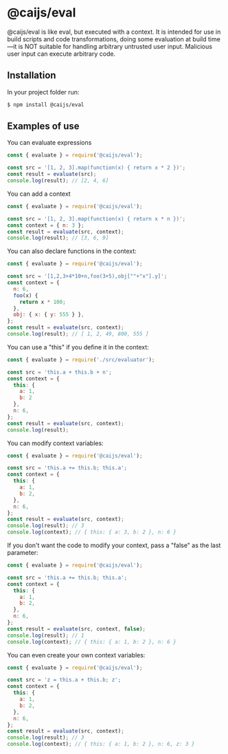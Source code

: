 # @caijs/eval

@caijs/eval is like eval, but executed with a context.
It is intended for use in build scripts and code transformations, doing some evaluation at build time—it is NOT suitable for handling arbitrary untrusted user input. Malicious user input can execute arbitrary code.

## Installation

In your project folder run:

```bash
$ npm install @caijs/eval
```

## Examples of use

You can evaluate expressions

```javascript
const { evaluate } = require('@caijs/eval');

const src = '[1, 2, 3].map(function(x) { return x * 2 })';
const result = evaluate(src);
console.log(result); // [2, 4, 6]
```

You can add a context

```javascript
const { evaluate } = require('@caijs/eval');

const src = '[1, 2, 3].map(function(x) { return x * n })';
const context = { n: 3 };
const result = evaluate(src, context);
console.log(result); // [3, 6, 9]
```

You can also declare functions in the context:

```javascript
const { evaluate } = require('@caijs/eval');

const src = '[1,2,3+4*10+n,foo(3+5),obj[""+"x"].y]';
const context = {
  n: 6,
  foo(x) {
    return x * 100;
  },
  obj: { x: { y: 555 } },
};
const result = evaluate(src, context);
console.log(result); // [ 1, 2, 49, 800, 555 ]
```

You can use a "this" if you define it in the context:

```javascript
const { evaluate } = require('./src/evaluator');

const src = 'this.a + this.b + n';
const context = {
  this: {
    a: 1,
    b: 2
  },
  n: 6,
};
const result = evaluate(src, context);
console.log(result);
```

You can modify context variables:

```javascript
const { evaluate } = require('@caijs/eval');

const src = 'this.a += this.b; this.a';
const context = {
  this: {
    a: 1,
    b: 2,
  },
  n: 6,
};
const result = evaluate(src, context);
console.log(result); // 3
console.log(context); // { this: { a: 3, b: 2 }, n: 6 }
```

If you don't want the code to modify your context, pass a "false" as the last parameter:

```javascript
const { evaluate } = require('@caijs/eval');

const src = 'this.a += this.b; this.a';
const context = {
  this: {
    a: 1,
    b: 2,
  },
  n: 6,
};
const result = evaluate(src, context, false);
console.log(result); // 1
console.log(context); // { this: { a: 1, b: 2 }, n: 6 }
```

You can even create your own context variables:

```javascript
const { evaluate } = require('@caijs/eval');

const src = 'z = this.a + this.b; z';
const context = {
  this: {
    a: 1,
    b: 2,
  },
  n: 6,
};
const result = evaluate(src, context);
console.log(result); // 3
console.log(context); // { this: { a: 1, b: 2 }, n: 6, z: 3 }
```
